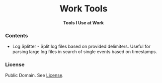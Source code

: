 <h1 align="center">Work Tools</h1>
<h4 align="center" style="margin-bottom: 15px">Tools I Use at Work</h1>

### Contents

- Log Splitter - Split log files based on provided delimiters. Useful for parsing large log files in search of single events based on timestamps.

### License

Public Domain. See [License](https://github.com/BKell-Dog/WorkTools/blob/master/LICENSE).